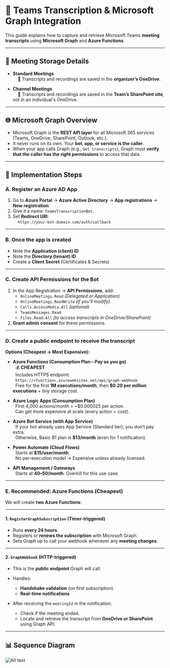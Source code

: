 # 📜 Teams Transcription & Microsoft Graph Integration

This guide explains how to capture and retrieve Microsoft Teams **meeting transcripts** using **Microsoft Graph** and **Azure Functions**.

---

## 🎥 Meeting Storage Details

- **Standard Meetings**  
  &nbsp;&nbsp;&nbsp;&nbsp;📂 Transcripts and recordings are saved in the **organizer’s OneDrive**.

- **Channel Meetings**  
  &nbsp;&nbsp;&nbsp;&nbsp;📂 Transcripts and recordings are saved in the **Team’s SharePoint site**, not in an individual's OneDrive.

---

## 🌐 Microsoft Graph Overview

- Microsoft Graph is the **REST API layer** for all Microsoft 365 services (Teams, OneDrive, SharePoint, Outlook, etc.).
- It never runs on its own. Your **bot, app, or service is the caller**.
- When your app calls Graph (e.g., `Get transcripts`), Graph must **verify that the caller has the right permissions** to access that data.

---

## 🚀 Implementation Steps

### **A. Register an Azure AD App**

1. Go to **Azure Portal** → **Azure Active Directory** → **App registrations** → **New registration**.
2. Give it a name: `TeamsTranscriptionBot`.
3. Set **Redirect URI**:  
   &nbsp;&nbsp;&nbsp;&nbsp;`https://your-bot-domain.com/auth/callback`

---

### **B. Once the app is created**

- Note the **Application (client) ID**
- Note the **Directory (tenant) ID**
- Create a **Client Secret** (Certificates & Secrets)

---

### **C. Create API Permissions for the Bot**

1. In the App Registration → **API Permissions**, add:
   - `OnlineMeetings.Read` *(Delegated or Application)*  
   - `OnlineMeetings.ReadWrite` *(if you’ll modify)*  
   - `Calls.AccessMedia.All` *(optional)*  
   - `TeamsMessages.Read`  
   - `Files.Read.All` *(to access transcripts in OneDrive/SharePoint)*
2. **Grant admin consent** for these permissions.

---

### **D. Create a public endpoint to receive the transcript**

**Options (Cheapest → Most Expensive):**

- **Azure Functions (Consumption Plan – Pay as you go)**  
  &nbsp;&nbsp;💰 **CHEAPEST**  
  &nbsp;&nbsp;Includes HTTPS endpoint:  
  &nbsp;&nbsp;`https://<function>.azurewebsites.net/api/graph-webhook`  
  &nbsp;&nbsp;Free for the first **1M executions/month**, then **$0.20 per million executions** + tiny storage cost.

- **Azure Logic Apps (Consumption Plan)**  
  &nbsp;&nbsp;First 4,000 actions/month = ~$0.000025 per action.  
  &nbsp;&nbsp;Can get more expensive at scale (every action = cost).

- **Azure Bot Service (with App Service)**  
  &nbsp;&nbsp;If your bot already uses App Service (Standard tier), you don’t pay extra.  
  &nbsp;&nbsp;Otherwise, Basic B1 plan is **$13/month** (even for 1 notification).

- **Power Automate (Cloud Flows)**  
  &nbsp;&nbsp;Starts at **$15/user/month**.  
  &nbsp;&nbsp;No per-execution model → Expensive unless already licensed.

- **API Management / Gateways**  
  &nbsp;&nbsp;Starts at **$40–$50/month**. Overkill for this use case.

---

### **E. Recommended: Azure Functions (Cheapest)**

We will create **two Azure Functions**:

---

#### **1. `RegisterGraphSubscription` (Timer-triggered)**

- Runs **every 24 hours**.
- Registers or **renews the subscription** with Microsoft Graph.
- Sets Graph up to call your webhook whenever any **meeting changes**.

---

#### **2. `GraphWebhook` (HTTP-triggered)**

- This is the **public endpoint** Graph will call.
- Handles:
  - **Handshake validation** (on first subscription)
  - **Real-time notifications**

- After receiving the `meetingId` in the notification:
  - Check if the meeting ended.
  - Locate and retrieve the transcript from **OneDrive or SharePoint** using Graph API.

---

## 📊 Sequence Diagram

![Alt text](https://github.com/jinan-kordab/WXOFPH2T/blob/main/TeamsMeeting_Get_Transcript.png)
